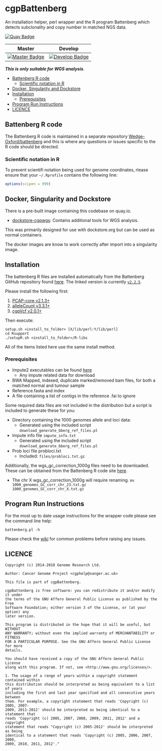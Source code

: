 # cgpBattenberg

An installation helper, perl wrapper and the R program Battenberg which detects subclonality and
copy number in matched NGS data.

[![Quay Badge][quay-status]][quay-repo]

| Master                                        | Develop                                         |
| --------------------------------------------- | ----------------------------------------------- |
| [![Master Badge][travis-master]][travis-base] | [![Develop Badge][travis-develop]][travis-base] |

**_This is only suitable for WGS analysis_**.

<!-- TOC depthFrom:2 depthTo:6 withLinks:1 updateOnSave:1 orderedList:0 -->

- [Battenberg R code](#battenberg-r-code)
  - [Scientific notation in R](#scientific-notation-in-r)
- [Docker, Singularity and Dockstore](#docker-singularity-and-dockstore)
- [Installation](#installation)
  - [Prerequisites](#prerequisites)
- [Program Run Instructions](#program-run-instructions)
- [LICENCE](#licence)


<!-- /TOC -->

## Battenberg R code

The Battenberg R code is maintained in a separate repository [Wedge-Oxford/battenberg][bb-repo]
and this is where any questions or issues specific to the R code should be directed.

### Scientific notation in R

To prevent scientifi notation being used for genome coordinates, rlease ensure that your `~/.Rprofile` contains the following line:

```R
options(scipen = 999)
```

## Docker, Singularity and Dockstore

There is a pre-built image containing this codebase on quay.io.

* [dockstore-cgpwgs][ds-cgpwgs-git]: Contains additional tools for WGS analysis.

This was primarily designed for use with dockstore.org but can be used as normal containers.

The docker images are know to work correctly after import into a singularity image.

## Installation

The battenberg R files are installed automatically from the Battenberg GitHub repository found
[here][bb-repo]. The linked version is currently [`v2.2.5`][bb-ver-link].

Please install the following first:

1. [PCAP-core v2.1.3+][pcap-core-rel]
2. [alleleCount v3.3.1+][allele-count-rel]
3. [cgpVcf v2.0.1+][cgpvcf-rel]

Then execute:

```
setup.sh <install_to_folder> [X/lib/perl:Y/lib/perl]
cd Rsupport
./setupR.sh <install_to_folder>/R-libs
```

All of the items listed here use the same install method.

### Prerequisites

* Impute2 executables can be found [here][impute-exe]
  * Any impute related data for download
* BWA Mapped, indexed, duplicate marked/removed bam files, for both a matched normal and tumour sample
* Reference.fasta and index
* A file containing a list of contigs in the reference .fai to ignore

Some required data files are not included in the distribution but a script is included to generate these for you:

* Directory containing the 1000 genomes allele and loci data:
  * Generated using the included script ``download_generate_bberg_ref_files.pl``
* Impute info file ``impute_info.txt``
  * Generated using the included script ``download_generate_bberg_ref_files.pl``
* Prob loci file probloci.txt
  * Included: ``files/probloci.txt.gz``

Additionally, the wgs_gc_correction_1000g files need to be downloaded. These can be obtained from the Battenberg R code site [here][bb-ref].
  * The chr X wgs_gc_correction_1000g will require renaming. `mv 1000_genomes_GC_corr_chr_23.txt.gz 1000_genomes_GC_corr_chr_X.txt.gz`

## Program Run Instructions

For the most up to date usage instructions for the wrapper code please see the command line help:

`battenberg.pl -h`

Please check the [wiki][cgpbb-wiki] for common problems before raising any issues.

## LICENCE

```
Copyright (c) 2014-2018 Genome Research Ltd.

Author: Cancer Genome Project <cgphelp@sanger.ac.uk>

This file is part of cgpBattenberg.

cgpBattenberg is free software: you can redistribute it and/or modify it under
the terms of the GNU Affero General Public License as published by the Free
Software Foundation; either version 3 of the License, or (at your option) any
later version.

This program is distributed in the hope that it will be useful, but WITHOUT
ANY WARRANTY; without even the implied warranty of MERCHANTABILITY or FITNESS
FOR A PARTICULAR PURPOSE. See the GNU Affero General Public License for more
details.

You should have received a copy of the GNU Affero General Public License
along with this program. If not, see <http://www.gnu.org/licenses/>.

1. The usage of a range of years within a copyright statement contained within
this distribution should be interpreted as being equivalent to a list of years
including the first and last year specified and all consecutive years between
them. For example, a copyright statement that reads 'Copyright (c) 2005, 2007-
2009, 2011-2012' should be interpreted as being identical to a statement that
reads 'Copyright (c) 2005, 2007, 2008, 2009, 2011, 2012' and a copyright
statement that reads "Copyright (c) 2005-2012' should be interpreted as being
identical to a statement that reads 'Copyright (c) 2005, 2006, 2007, 2008,
2009, 2010, 2011, 2012'."
```

<!-- Travis -->
[travis-base]: https://travis-ci.org/cancerit/cgpBattenberg
[travis-master]: https://travis-ci.org/cancerit/cgpBattenberg.svg?branch=master
[travis-develop]: https://travis-ci.org/cancerit/cgpBattenberg.svg?branch=dev

<!-- refs -->
[pcap-core-rel]: https://github.com/cancerit/PCAP-core/releases
[allele-count-rel]: https://github.com/cancerit/alleleCount/releases
[cgpvcf-rel]: https://github.com/cancerit/cgpVcf/releases
[impute-exe]: https://mathgen.stats.ox.ac.uk/impute/impute_v2.html
[bb-ref]: https://github.com/Wedge-Oxford/battenberg#required-reference-files
[cgpbb-wiki]: https://github.com/cancerit/cgpBattenberg/wiki
[bb-repo]: https://github.com/Wedge-Oxford/battenberg
[bb-ver-link]: https://github.com/Wedge-Oxford/battenberg/releases/tag/v2.2.5
[ds-cgpwgs-git]: https://github.com/cancerit/dockstore-cgpwgs

<!-- Quay.io -->
[quay-status]: https://quay.io/repository/wtsicgp/cgpbattenberg/status
[quay-repo]: https://quay.io/repository/wtsicgp/cgpbattenberg
[quay-builds]: https://quay.io/repository/wtsicgp/cgpbattenberg?tab=builds

